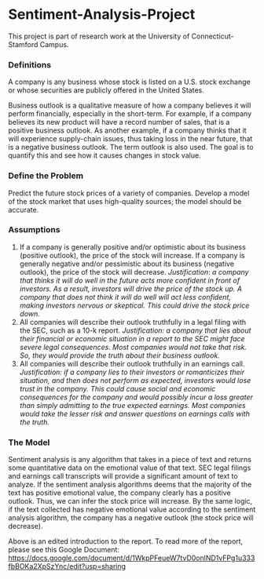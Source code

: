 # Sentiment-Analysis-Project
This project is part of research work at the University of Connecticut-Stamford Campus. 
### Definitions
A company is any business whose stock is listed on a U.S. stock exchange or whose securities are publicly offered in the United States.


Business outlook is a qualitative measure of how a company believes it will perform financially, especially in the short-term. For example, if a company believes its new product will have a record number of sales, that is a positive business outlook. As another example, if a company thinks that it will experience supply-chain issues, thus taking loss in the near future, that is a negative business outlook. The term outlook is also used. The goal is to quantify this and see how it causes changes in stock value.


### Define the Problem
Predict the future stock prices of a variety of companies. Develop a model of the stock market that uses high-quality sources; the model should be accurate.
### Assumptions
1. If a company is generally positive and/or optimistic about its business (positive outlook), the price of the stock will increase. If a company is generally negative and/or pessimistic about its business (negative outlook), the price of the stock will decrease.
*Justification: a company that thinks it will do well in the future acts more confident in front of investors. As a result, investors will drive the price of the stock up. A company that does not think it will do well will act less confident, making investors nervous or skeptical. This could drive the stock price down.*  
2. All companies will describe their outlook truthfully in a legal filing with the SEC, such as a 10-k report.
 *Justification: a company that lies about their financial or economic situation in a report to the SEC might face severe legal consequences. Most companies would not take that risk. So, they would provide the truth about their business outlook.*  
3. All companies will describe their outlook truthfully in an earnings call.
*Justification: if a company lies to their investors or romanticizes their situation, and then does not perform as expected, investors would lose trust in the company. This could cause social and economic consequences for the company and would possibly incur a loss greater than simply admitting to the true expected earnings. Most companies would take the lesser risk and answer questions on earnings calls with the truth.*

### The Model
Sentiment analysis is any algorithm that takes in a piece of text and returns some quantitative data on the emotional value of that text. SEC legal filings and earnings call transcripts will provide a significant amount of text to analyze. If the sentiment analysis algorithms deems that the majority of the text has positive emotional value, the company clearly has a positive outlook. Thus, we can infer the stock price will increase. By the same logic, if the text collected has negative emotional value according to the sentiment analysis algorithm, the company has a negative outlook (the stock price will decrease).

Above is an edited introduction to the report. To read more of the report, please see this Google Document:
https://docs.google.com/document/d/1WkpPFeueW7tvD0onlND1vFPg1u333fbBOKa2XpSzYnc/edit?usp=sharing 
